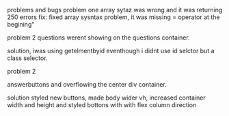 problems and bugs
problem one 
array sytaz was wrong and it was returning 250 errors 
fix: fixed array sysntax problem, it was missing = operator at the begining"


problem 2
questions werent showing on the questions container.

solution, 
iwas using getelmentbyid eventhough i didnt use id selctor but a class selector.


problem 2 

answerbuttons and overflowing the center div container.

solution
styled new buttons, made body wider vh, increased container width and height and styled bottons with with flex column direction
